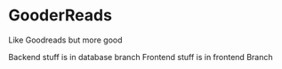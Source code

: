 # GooderReads
Like Goodreads but more good

Backend stuff is in database branch
Frontend stuff is in frontend Branch
